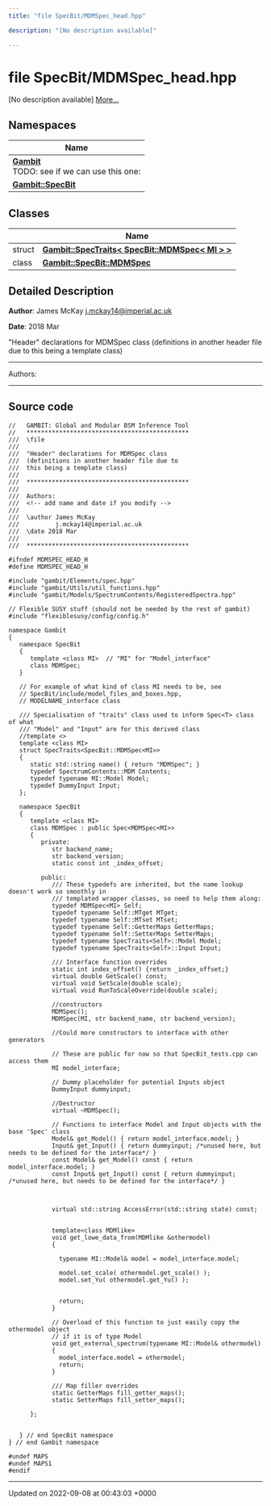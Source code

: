 ```yaml
---
title: "file SpecBit/MDMSpec_head.hpp"

description: "[No description available]"

---
```


# file SpecBit/MDMSpec_head.hpp

[No description available] [More...](#detailed-description)

## Namespaces

| Name           |
| -------------- |
| **[Gambit](/documentation/code/namespaces/namespacegambit/)** <br>TODO: see if we can use this one:  |
| **[Gambit::SpecBit](/documentation/code/namespaces/namespacegambit_1_1specbit/)**  |

## Classes

|                | Name           |
| -------------- | -------------- |
| struct | **[Gambit::SpecTraits< SpecBit::MDMSpec< MI > >](/documentation/code/classes/structgambit_1_1spectraits_3_01specbit_1_1mdmspec_3_01mi_01_4_01_4/)**  |
| class | **[Gambit::SpecBit::MDMSpec](/documentation/code/classes/classgambit_1_1specbit_1_1mdmspec/)**  |

## Detailed Description


**Author**: James McKay [j.mckay14@imperial.ac.uk](mailto:j.mckay14@imperial.ac.uk)

**Date**: 2018 Mar

"Header" declarations for MDMSpec class (definitions in another header file due to this being a template class)



------------------

Authors:



------------------




## Source code

```
//   GAMBIT: Global and Modular BSM Inference Tool
//   *********************************************
///  \file
///
///  "Header" declarations for MDMSpec class
///  (definitions in another header file due to
///  this being a template class)
///
///  *********************************************
///
///  Authors:
///  <!-- add name and date if you modify -->
///
///  \author James McKay
///          j.mckay14@imperial.ac.uk
///  \date 2018 Mar
///
///  *********************************************

#ifndef MDMSPEC_HEAD_H
#define MDMSPEC_HEAD_H

#include "gambit/Elements/spec.hpp"
#include "gambit/Utils/util_functions.hpp"
#include "gambit/Models/SpectrumContents/RegisteredSpectra.hpp"

// Flexible SUSY stuff (should not be needed by the rest of gambit)
#include "flexiblesusy/config/config.h"

namespace Gambit
{
   namespace SpecBit
   {
      template <class MI>  // "MI" for "Model_interface"
      class MDMSpec;
   }

   // For example of what kind of class MI needs to be, see
   // SpecBit/include/model_files_and_boxes.hpp,
   // MODELNAME_interface class

   /// Specialisation of "traits" class used to inform Spec<T> class of what
   /// "Model" and "Input" are for this derived class
   //template <>
   template <class MI>
   struct SpecTraits<SpecBit::MDMSpec<MI>>
   {
      static std::string name() { return "MDMSpec"; }
      typedef SpectrumContents::MDM Contents;
      typedef typename MI::Model Model;
      typedef DummyInput Input;
   };

   namespace SpecBit
   {
      template <class MI>
      class MDMSpec : public Spec<MDMSpec<MI>>
      {
         private:
            str backend_name;
            str backend_version;
            static const int _index_offset;

         public:
            /// These typedefs are inherited, but the name lookup doesn't work so smoothly in
            /// templated wrapper classes, so need to help them along:
            typedef MDMSpec<MI> Self;
            typedef typename Self::MTget MTget;
            typedef typename Self::MTset MTset;
            typedef typename Self::GetterMaps GetterMaps;
            typedef typename Self::SetterMaps SetterMaps;
            typedef typename SpecTraits<Self>::Model Model;
            typedef typename SpecTraits<Self>::Input Input;

            /// Interface function overrides
            static int index_offset() {return _index_offset;}
            virtual double GetScale() const;
            virtual void SetScale(double scale);
            virtual void RunToScaleOverride(double scale);

            //constructors
            MDMSpec();
            MDMSpec(MI, str backend_name, str backend_version);

            //Could more constructors to interface with other generators

            // These are public for now so that SpecBit_tests.cpp can access them
            MI model_interface;

            // Dummy placeholder for potential Inputs object
            DummyInput dummyinput;

            //Destructor
            virtual ~MDMSpec();

            // Functions to interface Model and Input objects with the base 'Spec' class
            Model& get_Model() { return model_interface.model; }
            Input& get_Input() { return dummyinput; /*unused here, but needs to be defined for the interface*/ }
            const Model& get_Model() const { return model_interface.model; }
            const Input& get_Input() const { return dummyinput; /*unused here, but needs to be defined for the interface*/ }



            virtual std::string AccessError(std::string state) const;


            template<class MDMlike>
            void get_lowe_data_from(MDMlike &othermodel)
            {

              typename MI::Model& model = model_interface.model;

              model.set_scale( othermodel.get_scale() );
              model.set_Yu( othermodel.get_Yu() );


              return;
            }

            // Overload of this function to just easily copy the othermodel object
            // if it is of type Model
            void get_external_spectrum(typename MI::Model& othermodel)
            {
              model_interface.model = othermodel;
              return;
            }

            /// Map filler overrides
            static GetterMaps fill_getter_maps();
            static SetterMaps fill_setter_maps();

      };


   } // end SpecBit namespace
} // end Gambit namespace

#undef MAPS
#undef MAPS1
#endif
```


-------------------------------

Updated on 2022-09-08 at 00:43:03 +0000
